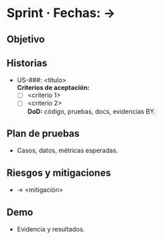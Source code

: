 # Sprint <N> · Fechas: <yyyy-mm-dd> → <yyyy-mm-dd>

## Objetivo
<objetivo claro y medible>

## Historias
- US-###: <título>  
  **Criterios de aceptación:**  
  - [ ] <criterio 1>  
  - [ ] <criterio 2>  
  **DoD:** código, pruebas, docs, evidencias BY.

## Plan de pruebas
- Casos, datos, métricas esperadas.

## Riesgos y mitigaciones
- <riesgo> → <mitigación>

## Demo
- Evidencia y resultados.
